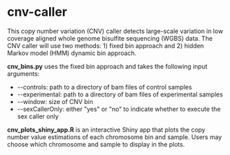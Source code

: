 # cnv-caller
This copy number variation (CNV) caller detects large-scale variation in low coverage aligned whole genome bisulfite sequencing (WGBS) data. The CNV caller will use two methods: 1) fixed bin approach and 2) hidden Markov model (HMM) dynamic bin approach.

**cnv_bins.py** uses the fixed bin approach and takes the following input arguments:
- --controls: path to a directory of bam files of control samples
- --experimental: path to a directory of bam files of experimental samples
- --window: size of CNV bin
- --sexCallerOnly: either "yes" or "no" to indicate whether to execute the sex caller only

**cnv_plots_shiny_app.R** is an interactive Shiny app that plots the copy number value estimations of each chromosome bin and sample. Users may choose which chromosome and sample to display in the plots.
